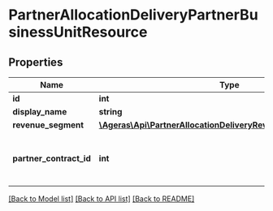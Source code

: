 # PartnerAllocationDeliveryPartnerBusinessUnitResource

## Properties
Name | Type | Description | Notes
------------ | ------------- | ------------- | -------------
**id** | **int** | @var int | [optional] 
**display_name** | **string** | @var string | [optional] 
**revenue_segment** | [**\Ageras\Api\PartnerAllocationDeliveryRevenueSegmentResource**](PartnerAllocationDeliveryRevenueSegmentResource.md) |  | [optional] 
**partner_contract_id** | **int** | Partner contract of the business unit. | [optional] 

[[Back to Model list]](../README.md#documentation-for-models) [[Back to API list]](../README.md#documentation-for-api-endpoints) [[Back to README]](../README.md)


